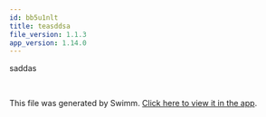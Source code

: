 ```yaml
---
id: bb5u1nlt
title: teasddsa
file_version: 1.1.3
app_version: 1.14.0
---
```


saddas

<br/>

This file was generated by Swimm. [Click here to view it in the app](http://localhost:5000/repos/Z2l0aHViJTNBJTNBdGVzdHJlcG8xMiUzQSUzQXNhYXItc3dpbW0=/docs/bb5u1nlt).
